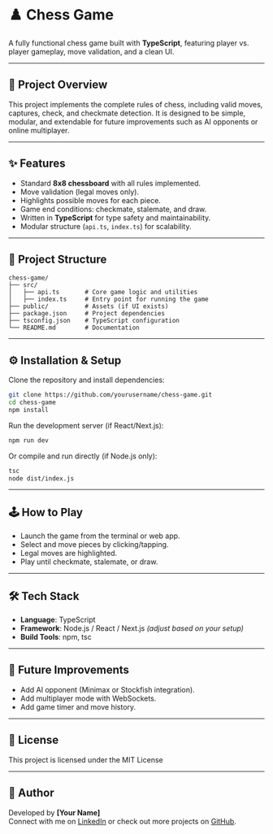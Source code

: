 
# ♟️ Chess Game  

A fully functional chess game built with **TypeScript**, featuring player vs. player gameplay, move validation, and a clean UI.  

---

## 📌 Project Overview  
This project implements the complete rules of chess, including valid moves, captures, check, and checkmate detection. It is designed to be simple, modular, and extendable for future improvements such as AI opponents or online multiplayer.  

---

## ✨ Features  
- Standard **8x8 chessboard** with all rules implemented.  
- Move validation (legal moves only).  
- Highlights possible moves for each piece.  
- Game end conditions: checkmate, stalemate, and draw.  
- Written in **TypeScript** for type safety and maintainability.  
- Modular structure (`api.ts`, `index.ts`) for scalability.  

---

## 📂 Project Structure  
```
chess-game/
├── src/
│   ├── api.ts       # Core game logic and utilities
│   ├── index.ts     # Entry point for running the game
├── public/          # Assets (if UI exists)
├── package.json     # Project dependencies
├── tsconfig.json    # TypeScript configuration
└── README.md        # Documentation
```

---

## ⚙️ Installation & Setup  
Clone the repository and install dependencies:  
```bash
git clone https://github.com/yourusername/chess-game.git
cd chess-game
npm install
```

Run the development server (if React/Next.js):  
```bash
npm run dev
```

Or compile and run directly (if Node.js only):  
```bash
tsc
node dist/index.js
```

---

## 🕹️ How to Play  
- Launch the game from the terminal or web app.  
- Select and move pieces by clicking/tapping.  
- Legal moves are highlighted.  
- Play until checkmate, stalemate, or draw.  

---

## 🛠️ Tech Stack  
- **Language**: TypeScript  
- **Framework**: Node.js / React / Next.js *(adjust based on your setup)*  
- **Build Tools**: npm, tsc  

---

## 🚀 Future Improvements  
- Add AI opponent (Minimax or Stockfish integration).  
- Add multiplayer mode with WebSockets.  
- Add game timer and move history.  

---

## 📜 License  
This project is licensed under the MIT License  

---

## 👤 Author  
Developed by **[Your Name]**  
Connect with me on [LinkedIn](https://linkedin.com) or check out more projects on [GitHub](https://github.com/yourusername).
